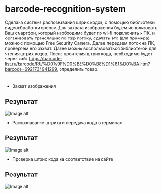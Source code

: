 # barcode-recognition-system
Сделана система распознавания штрих кодов, с помощью библиотеки видеообработки opencv. Для захвата изображения будем использовать Ваш смартфон, который необходимо будет по wi-fi подключить к ПК, и организовать трансляцию по rtsp потоку, сделать это (для примера) можно с помощью Free Security Camera. Далее передаем поток на ПК, проверяем его захват. Далее можно воспользоваться библиотекой для чтения штрих кодов. После прочтения штрих кода, необходимо будет через сайт https://barcode-list.ru/barcode/RU/%D0%9F%D0%BE%D0%B8%D1%81%D0%BA.htm?barcode=6921734941299, определить товар.
#
+ Захват изображения <br />
## Результат
![Image alt](https://i.postimg.cc/vmy79YjL/image.jpg)
+ Распознавание штриха и передача кода в терминал <br />
## Результат
![Image alt](https://i.postimg.cc/ZYjysPQN/image.jpg)
+ Проверка штрих кода на соответствие на сайте <br />
## Результат
![Image alt](https://i.postimg.cc/6p6KjRD8/image.jpg)
